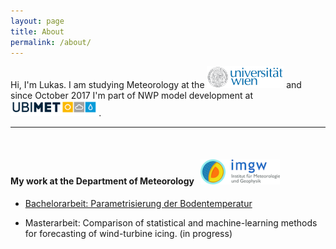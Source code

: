 ```yaml
---
layout: page
title: About
permalink: /about/
---
```


Hi, I'm Lukas.
I am studying Meteorology at the <img src="logo_univie.png" alt="University of Vienna" height="35"/> and since October 2017 I'm part of NWP model development at <img src="logo_ubimet.png" alt="IMGW" height="25"/>.

---
&nbsp;

#### My work at the Department of Meteorology &nbsp; <img src="logo_imgw.png" alt="IMGW" height="40"/>

- [Bachelorarbeit: Parametrisierung der Bodentemperatur](https://homepage.univie.ac.at/a1254888/BA_Kugler.pdf)

- Masterarbeit: Comparison of statistical and machine-learning methods for forecasting of wind-turbine icing. (in progress)



